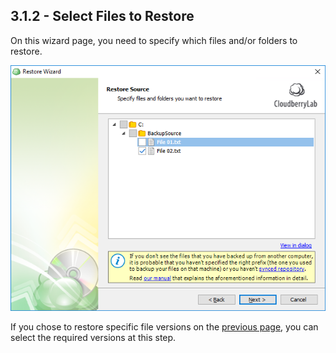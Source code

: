 ## 3.1.2 - Select Files to Restore

On this wizard page, you need to specify which files and/or folders to restore.

![](/assets/select-files-to-restore.png)

If you chose to restore specific file versions on the [previous page](/chapter1/step-3-choose-data-to-restore/31-restore-filesfolders-or-ms-exchange-data/311-select-file-versions-to-restore.md), you can select the required versions at this step.




